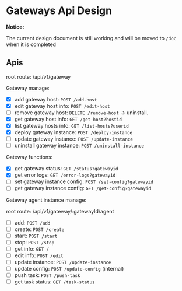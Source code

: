 # Gateways Api Design

**Notice:**

The current design document is still working and will be moved to `/doc` when it is completed

## Apis

root route: /api/v1/gateway

Gateway manage:

- [x]  add gateway host: `POST /add-host`
- [x]  edit gateway host info: `POST /edit-host`
- [ ]  remove gateway host: `DELETE /remove-host` -> uninstall.
- [x]  get gateway host info: `GET /get-host?hostid`
- [x]  list gateway hosts info: `GET /list-hosts?userid`
- [x]  deploy gateway instance: `POST /deploy-instance`
- [ ]  update gateway instance: `POST /update-instance`
- [ ]  uninstall gateway instance: `POST /uninstall-instance`

Gateway functions:

- [x]  get gateway status: `GET /status?gatewayid`
- [x]  get error logs: `GET /error-logs?gatewayid`
- [ ]  set gateway instance config: `POST /set-config?gatewayid`
- [ ]  get gateway instance config: `GET /get-config?gatewayid`

Gateway agent instance manage:

root route: /api/v1/gateway/:gatewayId/agent

- [ ]  add: `POST /add`
- [ ]  create: `POST /create`
- [ ]  start: `POST /start`
- [ ]  stop: `POST /stop`
- [ ]  get info: `GET /`
- [ ]  edit info: `POST /edit`
- [ ]  update instance: `POST /update-instance`
- [ ]  update config: `POST /update-config`
(internal)
- [ ]  push task: `POST /push-task`
- [ ]  get task status: `GET /task-status`
